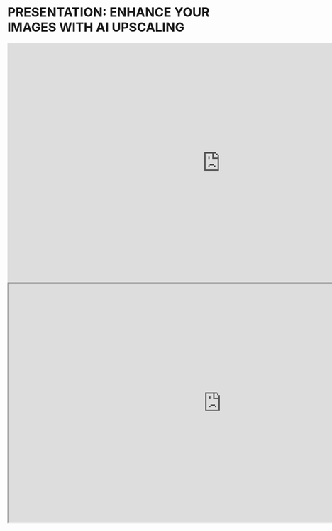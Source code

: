 # PRESENTATION: ENHANCE YOUR IMAGES WITH AI UPSCALING

<iframe width="960" height="540" src="https://www.youtube.com/embed/RRhsRezsoHQ" title="TUTORIAL: FIREFOX VIDEO DOWNLOADHELPER" frameborder="0" allow="accelerometer; autoplay; clipboard-write; encrypted-media; gyroscope; picture-in-picture; web-share" referrerpolicy="strict-origin-when-cross-origin" allowfullscreen></iframe>

<iframe src="https://drive.google.com/file/d/1_fhEO2M0-9zR23eIFhs8DHgGVGhzFu-j/preview" width="960" height="540" allow="autoplay">
</iframe>

